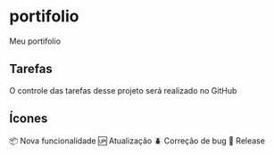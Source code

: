 # portifolio
Meu portifolio

## Tarefas 

O controle das tarefas desse projeto será realizado no GitHub

## Ícones

:package: Nova funcionalidade
:up: Atualização
:beetle: Correção de bug
:checkered_flag: Release